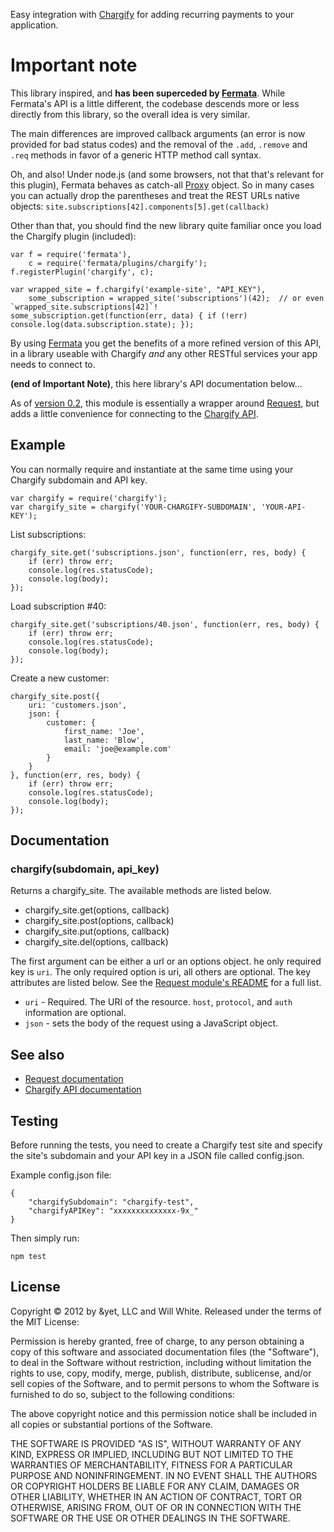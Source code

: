 Easy integration with [Chargify][0] for adding recurring payments to your
application.

# Important note #
    
This library inspired, and **has been superceded by [Fermata](https://github.com/natevw/fermata)**.
While Fermata's API is a little different, the codebase descends more or less directly from this library,
so the overall idea is very similar.

The main differences are improved callback arguments (an error is now provided for bad status codes)
and the removal of the `.add`, `.remove` and `.req` methods in favor of a generic HTTP method call syntax.

Oh, and also! Under node.js (and some browsers, not that that's relevant for this plugin),
Fermata behaves as catch-all [Proxy](http://wiki.ecmascript.org/doku.php?id=harmony:proxies) object.
So in many cases you can actually drop the parentheses and treat the REST URLs native objects:
`site.subscriptions[42].components[5].get(callback)`

Other than that, you should find the new library quite familiar once you load the Chargify plugin (included):

    var f = require('fermata'),
        c = require('fermata/plugins/chargify');
    f.registerPlugin('chargify', c);
    
    var wrapped_site = f.chargify('example-site', "API_KEY"),
        some_subscription = wrapped_site('subscriptions')(42);  // or even `wrapped_site.subscriptions[42]`!
    some_subscription.get(function(err, data) { if (!err) console.log(data.subscription.state); });
    
By using [Fermata](https://github.com/natevw/fermata) you get the benefits of a more refined version of this API,
in a library useable with Chargify *and* any other RESTful services your app needs to connect to.


**(end of Important Note)**, this here library's API documentation below…

As of [version 0.2](https://github.com/natevw/node-chargify/pull/1), this module is essentially a wrapper around [Request][1], but adds a little
convenience for connecting to the [Chargify API][2].

[0]:http://chargify.com/
[1]:https://github.com/mikeal/request
[2]:http://docs.chargify.com/api-resources
[3]:https://github.com/mikeal/request/blob/master/README.md

## Example

You can normally require and instantiate at the same time using your Chargify
subdomain and API key.

    var chargify = require('chargify');
    var chargify_site = chargify('YOUR-CHARGIFY-SUBDOMAIN', 'YOUR-API-KEY');

List subscriptions:

    chargify_site.get('subscriptions.json', function(err, res, body) {
        if (err) throw err;
        console.log(res.statusCode);
        console.log(body);
    });

Load subscription #40:

    chargify_site.get('subscriptions/40.json', function(err, res, body) {
        if (err) throw err;
        console.log(res.statusCode);
        console.log(body);
    });

Create a new customer:

    chargify_site.post({
        uri: 'customers.json',
        json: {
            customer: {
                first_name: 'Joe',
                last_name: 'Blow',
                email: 'joe@example.com'
            }
        }
    }, function(err, res, body) {
        if (err) throw err;
        console.log(res.statusCode);
        console.log(body);
    });

## Documentation

### chargify(subdomain, api_key)

Returns a chargify_site. The available methods are listed below.

- chargify_site.get(options, callback)
- chargify_site.post(options, callback)
- chargify_site.put(options, callback)
- chargify_site.del(options, callback)

The first argument can be either a url or an options object. he only required
key is `uri`. The only required option is uri, all others are optional. The key
attributes are listed below. See the [Request module's README][3] for a full list.

- `uri` - Required. The URI of the resource. `host`, `protocol`, and `auth`
   information are optional.
- `json` - sets the body of the request using a JavaScript object.

## See also

- [Request documentation](https://github.com/mikeal/request/blob/master/README.md)
- [Chargify API documentation][2]

## Testing

Before running the tests, you need to create a Chargify test site and specify
the site's subdomain and your API key in a JSON file called config.json.

Example config.json file:

    {
        "chargifySubdomain": "chargify-test",
        "chargifyAPIKey": "xxxxxxxxxxxxxx-9x_"
    }

Then simply run:

    npm test

## License

Copyright © 2012 by &yet, LLC and Will White. Released under the terms of the MIT License:

Permission is hereby granted, free of charge, to any person obtaining a copy
of this software and associated documentation files (the "Software"), to deal
in the Software without restriction, including without limitation the rights
to use, copy, modify, merge, publish, distribute, sublicense, and/or sell
copies of the Software, and to permit persons to whom the Software is
furnished to do so, subject to the following conditions:

The above copyright notice and this permission notice shall be included in
all copies or substantial portions of the Software.

THE SOFTWARE IS PROVIDED "AS IS", WITHOUT WARRANTY OF ANY KIND, EXPRESS OR
IMPLIED, INCLUDING BUT NOT LIMITED TO THE WARRANTIES OF MERCHANTABILITY,
FITNESS FOR A PARTICULAR PURPOSE AND NONINFRINGEMENT. IN NO EVENT SHALL THE
AUTHORS OR COPYRIGHT HOLDERS BE LIABLE FOR ANY CLAIM, DAMAGES OR OTHER
LIABILITY, WHETHER IN AN ACTION OF CONTRACT, TORT OR OTHERWISE, ARISING FROM,
OUT OF OR IN CONNECTION WITH THE SOFTWARE OR THE USE OR OTHER DEALINGS IN
THE SOFTWARE.
